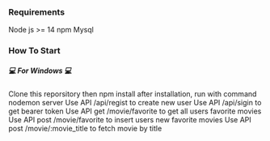 ### Requirements
Node js >= 14
npm
Mysql 


### How To Start
##### 💻 For Windows 💻
Clone this reporsitory
then npm install
after installation, run with command nodemon server
Use API /api/regist to create new user
Use API /api/sigin to get bearer token
Use API get /movie/favorite to get all users favorite movies
Use API post /movie/favorite to insert users new favorite movies
Use API post /movie/:movie_title to fetch movie by title



